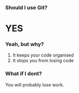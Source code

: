 ### Should I use Git?

# YES

### Yeah, but why?

1. It keeps your code organised
2. It stops you from losing code

### What if I dont?

You will probably lose work.
